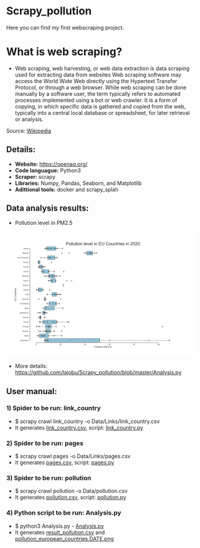 # Scrapy_pollution

Here you can find my first webscraping project.

# What is web scraping?

* Web scraping, web harvesting, or web data extraction is data scraping used for extracting data from websites Web scraping software may access the World Wide Web directly using the Hypertext Transfer Protocol, or through a web browser. While web scraping can be done manually by a software user, the term typically refers to automated processes implemented using a bot or web crawler. It is a form of copying, in which specific data is gathered and copied from the web, typically into a central local database or spreadsheet, for later retrieval or analysis. 

Source: [Wikipedia](https://en.wikipedia.org/wiki/Web_scraping)

## Details:

* **Website:** https://openaq.org/
* **Code languague:** Python3
* **Scraper:** scrapy
* **Libraries:** Numpy, Pandas, Seaborn, and Matplotlib
* **Adittional tools:** docker and scrapy_splah

## Data analysis results:

* Pollution level in PM2.5

![alt text](https://github.com/lajobu/Scrapy_pollution/blob/master/pollution_european_countries.2020-04-25%2012.15.png)

* More details: https://github.com/lajobu/Scrapy_pollution/blob/master/Analysis.py

## User manual:

### 1) Spider to be run: link_country
* $ scrapy crawl link_country -o Data/Links/link_country.csv
* It generates [link_country.csv](https://github.com/lajobu/Scrapy_pollution/blob/master/WS_project/Data/Links/link_country.csv), script: [link_country.py](https://github.com/lajobu/Scrapy_pollution/blob/master/WS_project/WS_project/spiders/link_country.py)

### 2) Spider to be run: pages
* $ scrapy crawl pages -o Data/Links/pages.csv
* It generates [pages.csv](https://github.com/lajobu/Scrapy_pollution/blob/master/WS_project/Data/Links/pages.csv), script: [pages.py](https://github.com/lajobu/Scrapy_pollution/blob/master/WS_project/WS_project/spiders/pages.py)

### 3) Spider to be run: pollution
* $ scrapy crawl pollution -o Data/pollution.csv
* It generates [pollution.csv](https://github.com/lajobu/Scrapy_pollution/blob/master/WS_project/Data/pollution.csv), script: [pollution.py](https://github.com/lajobu/Scrapy_pollution/blob/master/WS_project/WS_project/spiders/pollution.py)

### 4) Python script to be run: Analysis.py
* $ python3 Analysis.py - [Analysis.py](https://github.com/lajobu/Scrapy_pollution/blob/master/Analysis.py)
* It generates [result_pollution.csv](https://github.com/lajobu/Scrapy_pollution/blob/master/result_pollution.csv) and [pollution_european_countries.DATE.png](https://github.com/lajobu/Scrapy_pollution/blob/master/pollution_european_countries.2020-04-25%2012.15.png)
